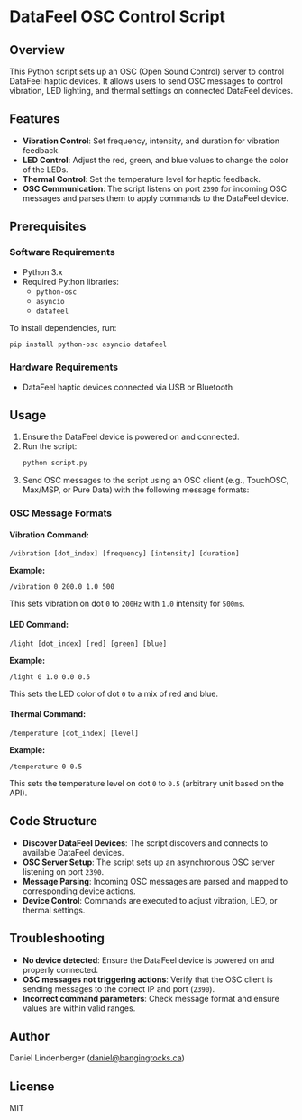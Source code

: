 # DataFeel OSC Control Script

## Overview
This Python script sets up an OSC (Open Sound Control) server to control DataFeel haptic devices. It allows users to send OSC messages to control vibration, LED lighting, and thermal settings on connected DataFeel devices.

## Features
- **Vibration Control**: Set frequency, intensity, and duration for vibration feedback.
- **LED Control**: Adjust the red, green, and blue values to change the color of the LEDs.
- **Thermal Control**: Set the temperature level for haptic feedback.
- **OSC Communication**: The script listens on port `2390` for incoming OSC messages and parses them to apply commands to the DataFeel device.

## Prerequisites
### Software Requirements
- Python 3.x
- Required Python libraries:
  - `python-osc`
  - `asyncio`
  - `datafeel`

To install dependencies, run:
```sh
pip install python-osc asyncio datafeel
```

### Hardware Requirements
- DataFeel haptic devices connected via USB or Bluetooth

## Usage
1. Ensure the DataFeel device is powered on and connected.
2. Run the script:
   ```sh
   python script.py
   ```
3. Send OSC messages to the script using an OSC client (e.g., TouchOSC, Max/MSP, or Pure Data) with the following message formats:

### OSC Message Formats
#### Vibration Command:
```
/vibration [dot_index] [frequency] [intensity] [duration]
```
**Example:**
```
/vibration 0 200.0 1.0 500
```
This sets vibration on dot `0` to `200Hz` with `1.0` intensity for `500ms`.

#### LED Command:
```
/light [dot_index] [red] [green] [blue]
```
**Example:**
```
/light 0 1.0 0.0 0.5
```
This sets the LED color of dot `0` to a mix of red and blue.

#### Thermal Command:
```
/temperature [dot_index] [level]
```
**Example:**
```
/temperature 0 0.5
```
This sets the temperature level on dot `0` to `0.5` (arbitrary unit based on the API).

## Code Structure
- **Discover DataFeel Devices**: The script discovers and connects to available DataFeel devices.
- **OSC Server Setup**: The script sets up an asynchronous OSC server listening on port `2390`.
- **Message Parsing**: Incoming OSC messages are parsed and mapped to corresponding device actions.
- **Device Control**: Commands are executed to adjust vibration, LED, or thermal settings.

## Troubleshooting
- **No device detected**: Ensure the DataFeel device is powered on and properly connected.
- **OSC messages not triggering actions**: Verify that the OSC client is sending messages to the correct IP and port (`2390`).
- **Incorrect command parameters**: Check message format and ensure values are within valid ranges.

## Author
Daniel Lindenberger (daniel@bangingrocks.ca)

## License
MIT

